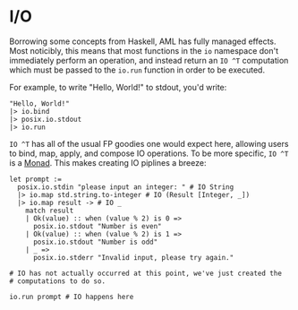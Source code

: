 # I/O

Borrowing some concepts from Haskell, AML has fully managed effects. Most
noticibly, this means that most functions in the `io` namespace don't
immediately perform an operation, and instead return an `IO ^T` computation
which must be passed to the `io.run` function in order to be executed.

For example, to write "Hello, World!" to stdout, you'd write:

```aml
"Hello, World!"
|> io.bind
|> posix.io.stdout
|> io.run
```

`IO ^T` has all of the usual FP goodies one would expect here, allowing users
to bind, map, apply, and compose IO operations. To be more specific, `IO ^T`
is a [Monad](./Monads.md). This makes creating IO piplines a breeze:

```aml
let prompt :=
  posix.io.stdin "please input an integer: " # IO String
  |> io.map std.string.to-integer # IO (Result [Integer, _])
  |> io.map result -> # IO _
    match result
    | Ok(value) :: when (value % 2) is 0 =>
      posix.io.stdout "Number is even"
    | Ok(value) :: when (value % 2) is 1 =>
      posix.io.stdout "Number is odd"
    | _ =>
      posix.io.stderr "Invalid input, please try again."

# IO has not actually occurred at this point, we've just created the
# computations to do so.

io.run prompt # IO happens here
```
